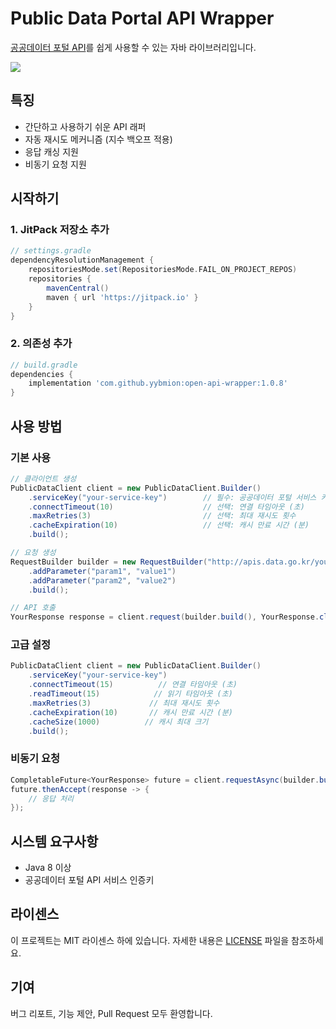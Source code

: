 # Public Data Portal API Wrapper

[공공데이터 포털 API](https://www.data.go.kr/index.do)를 쉽게 사용할 수 있는 자바 라이브러리입니다.

[![](https://jitpack.io/v/yybmion/open-api-wrapper.svg)](https://jitpack.io/#yybmion/open-api-wrapper)

## 특징
- 간단하고 사용하기 쉬운 API 래퍼
- 자동 재시도 메커니즘 (지수 백오프 적용)
- 응답 캐싱 지원
- 비동기 요청 지원

## 시작하기

### 1. JitPack 저장소 추가
```groovy
// settings.gradle
dependencyResolutionManagement {
    repositoriesMode.set(RepositoriesMode.FAIL_ON_PROJECT_REPOS)
    repositories {
        mavenCentral()
        maven { url 'https://jitpack.io' }
    }
}
```

### 2. 의존성 추가
```groovy
// build.gradle
dependencies {
    implementation 'com.github.yybmion:open-api-wrapper:1.0.8'
}
```

## 사용 방법

### 기본 사용
```java
// 클라이언트 생성
PublicDataClient client = new PublicDataClient.Builder()
    .serviceKey("your-service-key")        // 필수: 공공데이터 포털 서비스 키
    .connectTimeout(10)                    // 선택: 연결 타임아웃 (초)
    .maxRetries(3)                         // 선택: 최대 재시도 횟수
    .cacheExpiration(10)                   // 선택: 캐시 만료 시간 (분)
    .build();

// 요청 생성
RequestBuilder builder = new RequestBuilder("http://apis.data.go.kr/your-api-endpoint")
    .addParameter("param1", "value1")
    .addParameter("param2", "value2")
    .build();

// API 호출
YourResponse response = client.request(builder.build(), YourResponse.class);
```

### 고급 설정
```java
PublicDataClient client = new PublicDataClient.Builder()
    .serviceKey("your-service-key")
    .connectTimeout(15)          // 연결 타임아웃 (초)
    .readTimeout(15)            // 읽기 타임아웃 (초)
    .maxRetries(3)             // 최대 재시도 횟수
    .cacheExpiration(10)       // 캐시 만료 시간 (분)
    .cacheSize(1000)          // 캐시 최대 크기
    .build();
```

### 비동기 요청
```java
CompletableFuture<YourResponse> future = client.requestAsync(builder.build(), YourResponse.class);
future.thenAccept(response -> {
    // 응답 처리
});
```

## 시스템 요구사항
- Java 8 이상
- 공공데이터 포털 API 서비스 인증키

## 라이센스
이 프로젝트는 MIT 라이센스 하에 있습니다. 자세한 내용은 [LICENSE](LICENSE) 파일을 참조하세요.

## 기여
버그 리포트, 기능 제안, Pull Request 모두 환영합니다. 
